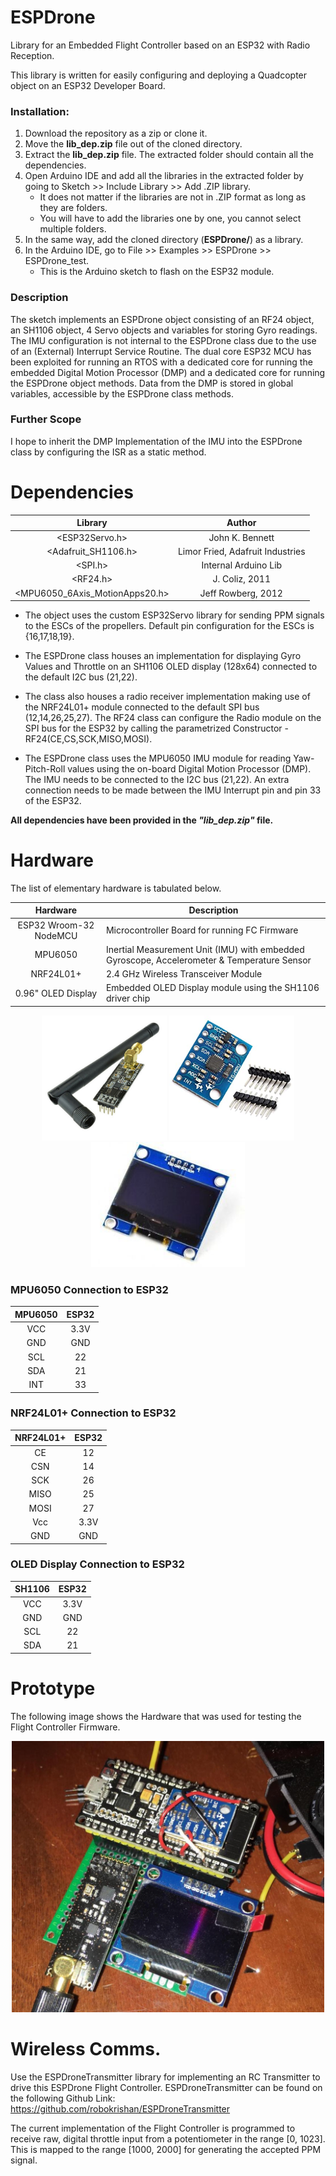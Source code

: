 # ESPDrone
Library for an Embedded Flight Controller based on an ESP32 with Radio Reception.

This library is written for easily configuring and deploying a Quadcopter object on an ESP32 Developer Board. 

### Installation:
1. Download the repository as a zip or clone it.
2. Move the **lib_dep.zip** file out of the cloned directory.
3. Extract the **lib_dep.zip** file. The extracted folder should contain all the dependencies.
4. Open Arduino IDE and add all the libraries in the extracted folder by going to Sketch >> Include Library >> Add .ZIP library.
      - It does not matter if the libraries are not in .ZIP format as long as they are folders.
      - You will have to add the libraries one by one, you cannot select multiple folders.
5. In the same way, add the cloned directory (**ESPDrone/**) as a library.
6. In the Arduino IDE, go to File >> Examples >> ESPDrone >> ESPDrone_test.
      - This is the Arduino sketch to flash on the ESP32 module.

### Description
The sketch implements an ESPDrone object consisting of an RF24 object, an SH1106 object, 4 Servo objects and variables for storing Gyro readings. The IMU configuration is not internal to the ESPDrone class due to the use of an (External) Interrupt Service Routine. The dual core ESP32 MCU has been exploited for running an RTOS with a dedicated core for running the embedded Digital Motion Processor (DMP) and a dedicated core for running the ESPDrone object methods. Data from the DMP is stored in global variables, accessible by the ESPDrone class methods.

### Further Scope
I hope to inherit the DMP Implementation of the IMU into the ESPDrone class by configuring the ISR as a static method.


# Dependencies
Library | Author
:-----: | :----:
<ESP32Servo.h> | John K. Bennett
<Adafruit_SH1106.h> | Limor Fried, Adafruit Industries
<SPI.h> | Internal Arduino Lib
<RF24.h> | J. Coliz, 2011
<MPU6050_6Axis_MotionApps20.h> | Jeff Rowberg, 2012


- The object uses the custom ESP32Servo library for sending PPM signals to the ESCs of the propellers. Default pin configuration for the ESCs is {16,17,18,19}. 

- The ESPDrone class houses an implementation for displaying Gyro Values and Throttle on an SH1106 OLED display (128x64) connected to the default I2C bus (21,22). 

- The class also houses a radio receiver implementation making use of the NRF24L01+ module connected to the default SPI bus (12,14,26,25,27). The RF24 class can configure the Radio module on the SPI bus for the ESP32 by calling the parametrized Constructor - RF24(CE,CS,SCK,MISO,MOSI). 

- The ESPDrone class uses the MPU6050 IMU module for reading Yaw-Pitch-Roll values using the on-board Digital Motion Processor (DMP). The IMU needs to be connected to the I2C bus (21,22). An extra connection needs to be made between the IMU Interrupt pin and pin 33 of the ESP32.

**All dependencies have been provided in the *"lib_dep.zip"* file.**

# Hardware
The list of elementary hardware is tabulated below.

Hardware | Description
:------: | -----------
ESP32 Wroom-32 NodeMCU | Microcontroller Board for running FC Firmware
MPU6050 | Inertial Measurement Unit (IMU) with embedded Gyroscope, Accelerometer & Temperature Sensor
NRF24L01+ | 2.4 GHz Wireless Transceiver Module
0.96" OLED Display | Embedded OLED Display module using the SH1106 driver chip


<p align="center">
  <img src="/img/nrf.jpeg" height="200" />
  <img src="/img/imu.jpg" height="200" /> 
  <img src="/img/oled.jpeg" height="200" />
</p>


### MPU6050 Connection to ESP32
MPU6050 | ESP32
:-----: | :---:
VCC | 3.3V
GND | GND
SCL | 22
SDA | 21
INT | 33


### NRF24L01+ Connection to ESP32
NRF24L01+ | ESP32
:-----: | :---:
CE | 12
CSN | 14
SCK | 26
MISO | 25
MOSI | 27
Vcc | 3.3V
GND | GND


### OLED Display Connection to ESP32
SH1106 | ESP32
:-----: | :---:
VCC | 3.3V
GND | GND
SCL | 22
SDA | 21

# Prototype
The following image shows the Hardware that was used for testing the Flight Controller Firmware.

<p align="center">
  <img src="/img/fc.jpg" width="500" /> 
</p>

# Wireless Comms.
Use the ESPDroneTransmitter library for implementing an RC Transmitter to drive this ESPDrone Flight Controller. ESPDroneTransmitter can be found on the following Github Link: https://github.com/robokrishan/ESPDroneTransmitter

The current implementation of the Flight Controller is programmed to receive raw, digital throttle input from a potentiometer in the range [0, 1023]. This is mapped to the range [1000, 2000] for generating the accepted PPM signal. 
